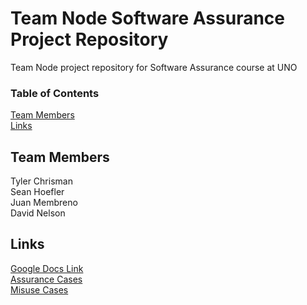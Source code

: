 # Team Node Software Assurance Project Repository
Team Node project repository for Software Assurance course at UNO

### Table of Contents  
[Team Members](#team-members)  
[Links](#links)  

## Team Members
Tyler Chrisman  
Sean Hoefler  
Juan Membreno  
David Nelson  

## Links
[Google Docs Link](https://drive.google.com/drive/folders/0Bx1ynvEvmAEAMUxfSTlWS0JNc3M?usp=sharing)  
[Assurance Cases](https://www.lucidchart.com/documents/edit/c6ce4793-d5dd-40ed-80cb-48d161b7beae)  
[Misuse Cases](https://www.lucidchart.com/documents/edit/1fc976c7-7bd3-47d8-9fcc-73fb066fd0c6)  

